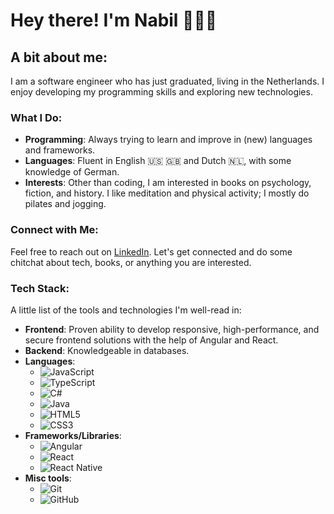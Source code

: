 # Hey there! I'm Nabil 🙋🏻‍♂️

## A bit about me:
I am a software engineer who has just graduated, living in the Netherlands. I enjoy developing my programming skills and exploring new technologies.

### What I Do:
- **Programming**: Always trying to learn and improve in (new) languages and frameworks.
- **Languages**: Fluent in English 🇺🇸 🇬🇧 and Dutch 🇳🇱, with some knowledge of German.
- **Interests**: Other than coding, I am interested in books on psychology, fiction, and history. I like meditation and physical activity; I mostly do pilates and jogging.

### Connect with Me:
Feel free to reach out on [LinkedIn](https://linkedin.com/in/nabilnaou). Let's get connected and do some chitchat about tech, books, or anything you are interested.

### Tech Stack:
A little list of the tools and technologies I'm well-read in:

- **Frontend**: Proven ability to develop responsive, high-performance, and secure frontend solutions with the help of Angular and React.
- **Backend**: Knowledgeable in databases.
- **Languages**:
  - ![JavaScript](https://img.shields.io/badge/JavaScript-F7DF1E?style=for-the-badge&logo=javascript&logoColor=black)
  - ![TypeScript](https://img.shields.io/badge/TypeScript-007ACC?style=for-the-badge&logo=typescript&logoColor=white)
  - ![C#](https://img.shields.io/badge/C%23-239120?style=for-the-badge&logo=c-sharp&logoColor=white)
  - ![Java](https://img.shields.io/badge/Java-007396?style=for-the-badge&logo=java&logoColor=white)
  - ![HTML5](https://img.shields.io/badge/HTML5-E34F26?style=for-the-badge&logo=html5&logoColor=white)
  - ![CSS3](https://img.shields.io/badge/CSS3-1572B6?style=for-the-badge&logo=css3&logoColor=white)
- **Frameworks/Libraries**:
  - ![Angular](https://img.shields.io/badge/Angular-DD0031?style=for-the-badge&logo=angular&logoColor=white)
  - ![React](https://img.shields.io/badge/React-61DAFB?style=for-the-badge&logo=react&logoColor=black)
  - ![React Native](https://img.shields.io/badge/React%20Native-61DAFB?style=for-the-badge&logo=react&logoColor=black)
- **Misc tools**:
  - ![Git](https://img.shields.io/badge/Git-F05032?style=for-the-badge&logo=git&logoColor=white)
  - ![GitHub](https://img.shields.io/badge/GitHub-181717?style=for-the-badge&logo=github&logoColor=white)
